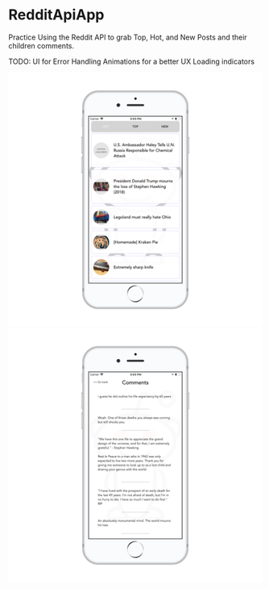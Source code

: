 # RedditApiApp

Practice Using the Reddit API to grab Top, Hot, and New Posts and their children comments.

TODO: 
UI for Error Handling
Animations for a better UX
Loading indicators

![alt text](screenshots/RedditAPIScreenshot2.png)
![alt text](screenshots/RedditAPIScreenshot1.png)
